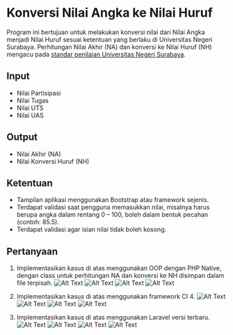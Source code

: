 # Konversi Nilai Angka ke Nilai Huruf

Program ini bertujuan untuk melakukan konversi nilai dari Nilai Angka menjadi Nilai Huruf sesuai ketentuan yang berlaku di Universitas Negeri Surabaya. Perhitungan Nilai Akhir (NA) dan konversi ke Nilai Huruf (NH) mengacu pada [standar penilaian Universitas Negeri Surabaya](https://layananakademik.unesa.ac.id/page/standar-penilaian).

## Input
- Nilai Partisipasi
- Nilai Tugas
- Nilai UTS
- Nilai UAS

## Output
- Nilai Akhir (NA)
- Nilai Konversi Huruf (NH)

## Ketentuan
- Tampilan aplikasi menggunakan Bootstrap atau framework sejenis.
- Terdapat validasi saat pengguna memasukkan nilai, misalnya harus berupa angka dalam rentang 0 – 100, boleh dalam bentuk pecahan (contoh: 85.5).
- Terdapat validasi agar isian nilai tidak boleh kosong.

## Pertanyaan
1. Implementasikan kasus di atas menggunakan OOP dengan PHP Native, dengan class untuk perhitungan NA dan konversi ke NH disimpan dalam file terpisah.
   ![Alt Text](https://github.com/septiisdayanna/aplikasi-i_am_classic/blob/f7df9e36688d81cbb37d32781ec8d2e0783218ce/DIAGRAM.jpg)
   ![Alt Text](https://github.com/septiisdayanna/aplikasi-i_am_classic/blob/f7df9e36688d81cbb37d32781ec8d2e0783218ce/DIAGRAM.jpg)
   ![Alt Text](https://github.com/septiisdayanna/aplikasi-i_am_classic/blob/f7df9e36688d81cbb37d32781ec8d2e0783218ce/DIAGRAM.jpg)
   ![Alt Text](https://github.com/septiisdayanna/aplikasi-i_am_classic/blob/f7df9e36688d81cbb37d32781ec8d2e0783218ce/DIAGRAM.jpg)
   
   
2. Implementasikan kasus di atas menggunakan framework CI 4.
   ![Alt Text](https://github.com/septiisdayanna/aplikasi-i_am_classic/blob/f7df9e36688d81cbb37d32781ec8d2e0783218ce/DIAGRAM.jpg)
   ![Alt Text](https://github.com/septiisdayanna/aplikasi-i_am_classic/blob/f7df9e36688d81cbb37d32781ec8d2e0783218ce/DIAGRAM.jpg)
   ![Alt Text](https://github.com/septiisdayanna/aplikasi-i_am_classic/blob/f7df9e36688d81cbb37d32781ec8d2e0783218ce/DIAGRAM.jpg)
   ![Alt Text](https://github.com/septiisdayanna/aplikasi-i_am_classic/blob/f7df9e36688d81cbb37d32781ec8d2e0783218ce/DIAGRAM.jpg)

   
3. Implementasikan kasus di atas menggunakan Laravel versi terbaru.
   ![Alt Text](https://github.com/septiisdayanna/aplikasi-i_am_classic/blob/f7df9e36688d81cbb37d32781ec8d2e0783218ce/DIAGRAM.jpg)
   ![Alt Text](https://github.com/septiisdayanna/aplikasi-i_am_classic/blob/f7df9e36688d81cbb37d32781ec8d2e0783218ce/DIAGRAM.jpg)
   ![Alt Text](https://github.com/septiisdayanna/aplikasi-i_am_classic/blob/f7df9e36688d81cbb37d32781ec8d2e0783218ce/DIAGRAM.jpg)
   ![Alt Text](https://github.com/septiisdayanna/aplikasi-i_am_classic/blob/f7df9e36688d81cbb37d32781ec8d2e0783218ce/DIAGRAM.jpg)
